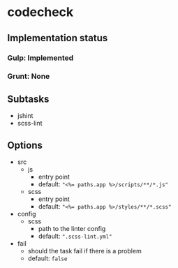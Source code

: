 # codecheck

## Implementation status

### Gulp: Implemented
### Grunt: None

## Subtasks

  * jshint
  * scss-lint

## Options

  * src
    * js
      * entry point
      * default: ``"<%= paths.app %>/scripts/**/*.js"``
    * scss
      * entry point
      * default: ``"<%= paths.app %>/styles/**/*.scss"``
  * config
    * scss
      * path to the linter config
      * default: ``".scss-lint.yml"``
  * fail
    * should the task fail if there is a problem
    * default: ``false``
